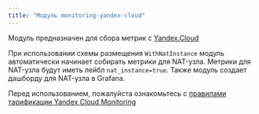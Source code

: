 ```yaml
---
title: "Модуль monitoring-yandex-cloud"
---
```


Модуль предназначен для сбора метрик с [Yandex.Cloud](https://cloud.yandex.ru/docs/monitoring/api-ref/MetricsData/prometheusMetrics)

При использовании схемы размещения `WithNatInstance` модуль автоматически начинает собирать метрики для NAT-узла.
Метрики для NAT-узла будут иметь лейбл `nat_instance=true`. Также модуль создает дашборду для NAT-узла в Grafana.

Перед использованием, пожалуйста ознакомьтесь с [правилами тарификации Yandex Cloud Monitoring](https://cloud.yandex.ru/docs/monitoring/pricing) 
